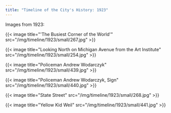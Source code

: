```yaml
---
title: "Timeline of the City's History: 1923"
---
```

Images from 1923:

{{< image title="'The Busiest Corner of the World'" src="/img/timeline/1923/small/267.jpg" >}}

{{< image title="Looking North on Michigan Avenue from the Art Institute" src="/img/timeline/1923/small/254.jpg" >}}

{{< image title="Policeman Andrew Wodarczyk" src="/img/timeline/1923/small/439.jpg" >}}

{{< image title="Policeman Andrew Wodarczyk, Sign" src="/img/timeline/1923/small/440.jpg" >}}

{{< image title="State Street" src="/img/timeline/1923/small/268.jpg" >}}

{{< image title="Yellow Kid Weil" src="/img/timeline/1923/small/441.jpg" >}}